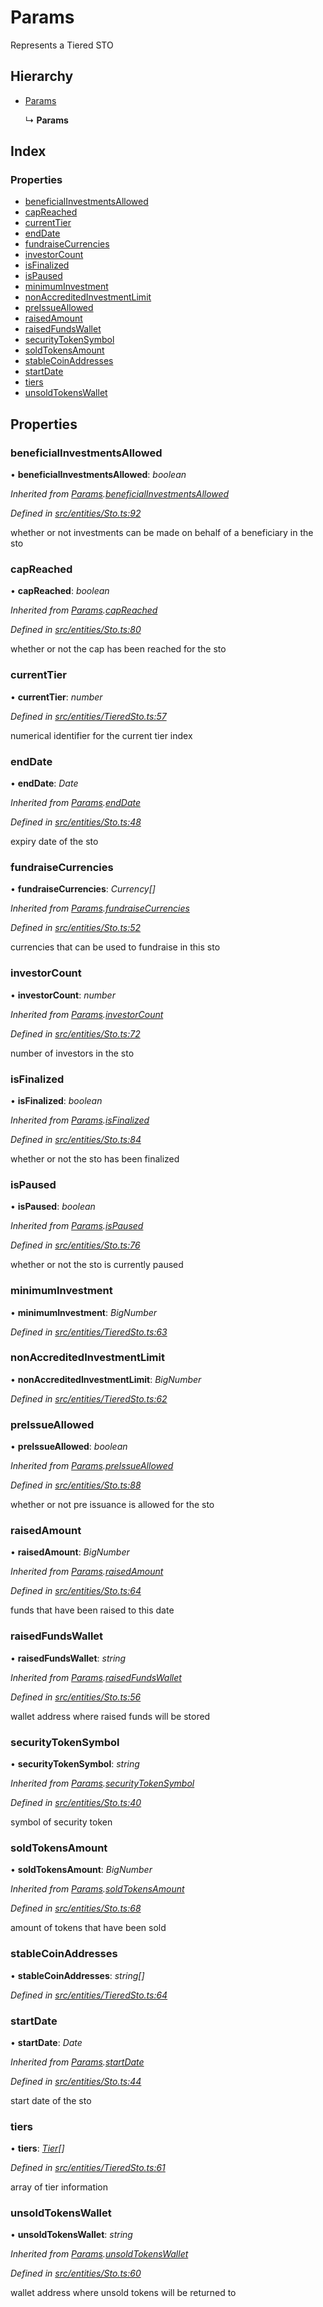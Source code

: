 # Params

Represents a Tiered STO

## Hierarchy

* [Params](../interfaces/_entities_sto_.params.md)

  ↳ **Params**

## Index

### Properties

* [beneficialInvestmentsAllowed](../interfaces/_entities_tieredsto_.params.md#beneficialinvestmentsallowed)
* [capReached](../interfaces/_entities_tieredsto_.params.md#capreached)
* [currentTier](../interfaces/_entities_tieredsto_.params.md#currenttier)
* [endDate](../interfaces/_entities_tieredsto_.params.md#enddate)
* [fundraiseCurrencies](../interfaces/_entities_tieredsto_.params.md#fundraisecurrencies)
* [investorCount](../interfaces/_entities_tieredsto_.params.md#investorcount)
* [isFinalized](../interfaces/_entities_tieredsto_.params.md#isfinalized)
* [isPaused](../interfaces/_entities_tieredsto_.params.md#ispaused)
* [minimumInvestment](../interfaces/_entities_tieredsto_.params.md#minimuminvestment)
* [nonAccreditedInvestmentLimit](../interfaces/_entities_tieredsto_.params.md#nonaccreditedinvestmentlimit)
* [preIssueAllowed](../interfaces/_entities_tieredsto_.params.md#preissueallowed)
* [raisedAmount](../interfaces/_entities_tieredsto_.params.md#raisedamount)
* [raisedFundsWallet](../interfaces/_entities_tieredsto_.params.md#raisedfundswallet)
* [securityTokenSymbol](../interfaces/_entities_tieredsto_.params.md#securitytokensymbol)
* [soldTokensAmount](../interfaces/_entities_tieredsto_.params.md#soldtokensamount)
* [stableCoinAddresses](../interfaces/_entities_tieredsto_.params.md#stablecoinaddresses)
* [startDate](../interfaces/_entities_tieredsto_.params.md#startdate)
* [tiers](../interfaces/_entities_tieredsto_.params.md#tiers)
* [unsoldTokensWallet](../interfaces/_entities_tieredsto_.params.md#unsoldtokenswallet)

## Properties

### beneficialInvestmentsAllowed

• **beneficialInvestmentsAllowed**: _boolean_

_Inherited from_ [_Params_](../interfaces/_entities_sto_.params.md)_._[_beneficialInvestmentsAllowed_](../interfaces/_entities_sto_.params.md#beneficialinvestmentsallowed)

_Defined in_ [_src/entities/Sto.ts:92_](https://github.com/PolymathNetwork/polymath-sdk/blob/e8bbc1e/src/entities/Sto.ts#L92)

whether or not investments can be made on behalf of a beneficiary in the sto

### capReached

• **capReached**: _boolean_

_Inherited from_ [_Params_](../interfaces/_entities_sto_.params.md)_._[_capReached_](../interfaces/_entities_sto_.params.md#capreached)

_Defined in_ [_src/entities/Sto.ts:80_](https://github.com/PolymathNetwork/polymath-sdk/blob/e8bbc1e/src/entities/Sto.ts#L80)

whether or not the cap has been reached for the sto

### currentTier

• **currentTier**: _number_

_Defined in_ [_src/entities/TieredSto.ts:57_](https://github.com/PolymathNetwork/polymath-sdk/blob/e8bbc1e/src/entities/TieredSto.ts#L57)

numerical identifier for the current tier index

### endDate

• **endDate**: _Date_

_Inherited from_ [_Params_](../interfaces/_entities_sto_.params.md)_._[_endDate_](../interfaces/_entities_sto_.params.md#enddate)

_Defined in_ [_src/entities/Sto.ts:48_](https://github.com/PolymathNetwork/polymath-sdk/blob/e8bbc1e/src/entities/Sto.ts#L48)

expiry date of the sto

### fundraiseCurrencies

• **fundraiseCurrencies**: _Currency\[\]_

_Inherited from_ [_Params_](../interfaces/_entities_sto_.params.md)_._[_fundraiseCurrencies_](../interfaces/_entities_sto_.params.md#fundraisecurrencies)

_Defined in_ [_src/entities/Sto.ts:52_](https://github.com/PolymathNetwork/polymath-sdk/blob/e8bbc1e/src/entities/Sto.ts#L52)

currencies that can be used to fundraise in this sto

### investorCount

• **investorCount**: _number_

_Inherited from_ [_Params_](../interfaces/_entities_sto_.params.md)_._[_investorCount_](../interfaces/_entities_sto_.params.md#investorcount)

_Defined in_ [_src/entities/Sto.ts:72_](https://github.com/PolymathNetwork/polymath-sdk/blob/e8bbc1e/src/entities/Sto.ts#L72)

number of investors in the sto

### isFinalized

• **isFinalized**: _boolean_

_Inherited from_ [_Params_](../interfaces/_entities_sto_.params.md)_._[_isFinalized_](../interfaces/_entities_sto_.params.md#isfinalized)

_Defined in_ [_src/entities/Sto.ts:84_](https://github.com/PolymathNetwork/polymath-sdk/blob/e8bbc1e/src/entities/Sto.ts#L84)

whether or not the sto has been finalized

### isPaused

• **isPaused**: _boolean_

_Inherited from_ [_Params_](../interfaces/_entities_sto_.params.md)_._[_isPaused_](../interfaces/_entities_sto_.params.md#ispaused)

_Defined in_ [_src/entities/Sto.ts:76_](https://github.com/PolymathNetwork/polymath-sdk/blob/e8bbc1e/src/entities/Sto.ts#L76)

whether or not the sto is currently paused

### minimumInvestment

• **minimumInvestment**: _BigNumber_

_Defined in_ [_src/entities/TieredSto.ts:63_](https://github.com/PolymathNetwork/polymath-sdk/blob/e8bbc1e/src/entities/TieredSto.ts#L63)

### nonAccreditedInvestmentLimit

• **nonAccreditedInvestmentLimit**: _BigNumber_

_Defined in_ [_src/entities/TieredSto.ts:62_](https://github.com/PolymathNetwork/polymath-sdk/blob/e8bbc1e/src/entities/TieredSto.ts#L62)

### preIssueAllowed

• **preIssueAllowed**: _boolean_

_Inherited from_ [_Params_](../interfaces/_entities_sto_.params.md)_._[_preIssueAllowed_](../interfaces/_entities_sto_.params.md#preissueallowed)

_Defined in_ [_src/entities/Sto.ts:88_](https://github.com/PolymathNetwork/polymath-sdk/blob/e8bbc1e/src/entities/Sto.ts#L88)

whether or not pre issuance is allowed for the sto

### raisedAmount

• **raisedAmount**: _BigNumber_

_Inherited from_ [_Params_](../interfaces/_entities_sto_.params.md)_._[_raisedAmount_](../interfaces/_entities_sto_.params.md#raisedamount)

_Defined in_ [_src/entities/Sto.ts:64_](https://github.com/PolymathNetwork/polymath-sdk/blob/e8bbc1e/src/entities/Sto.ts#L64)

funds that have been raised to this date

### raisedFundsWallet

• **raisedFundsWallet**: _string_

_Inherited from_ [_Params_](../interfaces/_entities_sto_.params.md)_._[_raisedFundsWallet_](../interfaces/_entities_sto_.params.md#raisedfundswallet)

_Defined in_ [_src/entities/Sto.ts:56_](https://github.com/PolymathNetwork/polymath-sdk/blob/e8bbc1e/src/entities/Sto.ts#L56)

wallet address where raised funds will be stored

### securityTokenSymbol

• **securityTokenSymbol**: _string_

_Inherited from_ [_Params_](../interfaces/_entities_sto_.params.md)_._[_securityTokenSymbol_](../interfaces/_entities_sto_.params.md#securitytokensymbol)

_Defined in_ [_src/entities/Sto.ts:40_](https://github.com/PolymathNetwork/polymath-sdk/blob/e8bbc1e/src/entities/Sto.ts#L40)

symbol of security token

### soldTokensAmount

• **soldTokensAmount**: _BigNumber_

_Inherited from_ [_Params_](../interfaces/_entities_sto_.params.md)_._[_soldTokensAmount_](../interfaces/_entities_sto_.params.md#soldtokensamount)

_Defined in_ [_src/entities/Sto.ts:68_](https://github.com/PolymathNetwork/polymath-sdk/blob/e8bbc1e/src/entities/Sto.ts#L68)

amount of tokens that have been sold

### stableCoinAddresses

• **stableCoinAddresses**: _string\[\]_

_Defined in_ [_src/entities/TieredSto.ts:64_](https://github.com/PolymathNetwork/polymath-sdk/blob/e8bbc1e/src/entities/TieredSto.ts#L64)

### startDate

• **startDate**: _Date_

_Inherited from_ [_Params_](../interfaces/_entities_sto_.params.md)_._[_startDate_](../interfaces/_entities_sto_.params.md#startdate)

_Defined in_ [_src/entities/Sto.ts:44_](https://github.com/PolymathNetwork/polymath-sdk/blob/e8bbc1e/src/entities/Sto.ts#L44)

start date of the sto

### tiers

• **tiers**: [_Tier_](../interfaces/_entities_tieredsto_.tier.md)_\[\]_

_Defined in_ [_src/entities/TieredSto.ts:61_](https://github.com/PolymathNetwork/polymath-sdk/blob/e8bbc1e/src/entities/TieredSto.ts#L61)

array of tier information

### unsoldTokensWallet

• **unsoldTokensWallet**: _string_

_Inherited from_ [_Params_](../interfaces/_entities_sto_.params.md)_._[_unsoldTokensWallet_](../interfaces/_entities_sto_.params.md#unsoldtokenswallet)

_Defined in_ [_src/entities/Sto.ts:60_](https://github.com/PolymathNetwork/polymath-sdk/blob/e8bbc1e/src/entities/Sto.ts#L60)

wallet address where unsold tokens will be returned to

